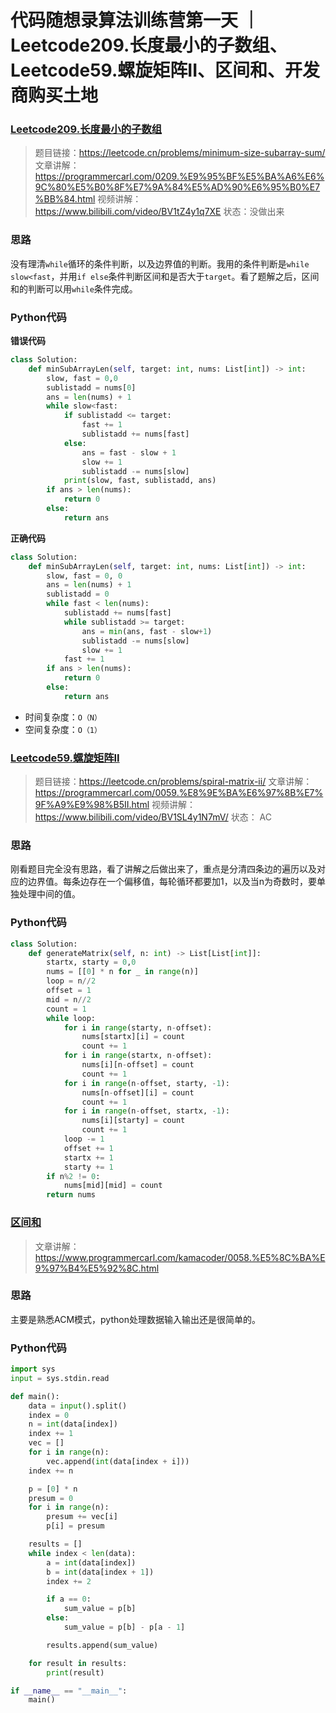 # 代码随想录算法训练营第一天 ｜Leetcode209.长度最小的子数组、Leetcode59.螺旋矩阵II、区间和、开发商购买土地

### [Leetcode209.长度最小的子数组](https://leetcode.cn/problems/minimum-size-subarray-sum/)

> 题目链接：https://leetcode.cn/problems/minimum-size-subarray-sum/
> 文章讲解：https://programmercarl.com/0209.%E9%95%BF%E5%BA%A6%E6%9C%80%E5%B0%8F%E7%9A%84%E5%AD%90%E6%95%B0%E7%BB%84.html
> 视频讲解：https://www.bilibili.com/video/BV1tZ4y1q7XE
> 状态：没做出来

### 思路

没有理清`while`循环的条件判断，以及边界值的判断。我用的条件判断是`while slow<fast`，并用`if else`条件判断区间和是否大于`target`。看了题解之后，区间和的判断可以用`while`条件完成。

### Python代码

**错误代码**

```python {.line-numbers}
class Solution:
    def minSubArrayLen(self, target: int, nums: List[int]) -> int:
        slow, fast = 0,0
        sublistadd = nums[0]
        ans = len(nums) + 1
        while slow<fast:
            if sublistadd <= target:
                fast += 1
                sublistadd += nums[fast]
            else:
                ans = fast - slow + 1
                slow += 1
                sublistadd -= nums[slow]
            print(slow, fast, sublistadd, ans)
        if ans > len(nums):
            return 0
        else:
            return ans
```

**正确代码**

```python {.line-numbers}
class Solution:
    def minSubArrayLen(self, target: int, nums: List[int]) -> int:
        slow, fast = 0, 0
        ans = len(nums) + 1
        sublistadd = 0
        while fast < len(nums):
            sublistadd += nums[fast]
            while sublistadd >= target:
                ans = min(ans, fast - slow+1)
                sublistadd -= nums[slow]
                slow += 1
            fast += 1
        if ans > len(nums):
            return 0
        else:
            return ans  
```

* 时间复杂度：`O（N）`
* 空间复杂度：`O（1）`

### [Leetcode59.螺旋矩阵II](https://leetcode.cn/problems/spiral-matrix-ii/)

> 题目链接：https://leetcode.cn/problems/spiral-matrix-ii/
文章讲解：https://programmercarl.com/0059.%E8%9E%BA%E6%97%8B%E7%9F%A9%E9%98%B5II.html
视频讲解：https://www.bilibili.com/video/BV1SL4y1N7mV/
状态： AC

### 思路

刚看题目完全没有思路，看了讲解之后做出来了，重点是分清四条边的遍历以及对应的边界值。每条边存在一个偏移值，每轮循环都要加1，以及当n为奇数时，要单独处理中间的值。

### Python代码

```python {.line-numbers}
class Solution:
    def generateMatrix(self, n: int) -> List[List[int]]:
        startx, starty = 0,0
        nums = [[0] * n for _ in range(n)]
        loop = n//2
        offset = 1
        mid = n//2
        count = 1
        while loop:
            for i in range(starty, n-offset):
                nums[startx][i] = count
                count += 1
            for i in range(startx, n-offset):
                nums[i][n-offset] = count 
                count += 1
            for i in range(n-offset, starty, -1):
                nums[n-offset][i] = count
                count += 1
            for i in range(n-offset, startx, -1):
                nums[i][starty] = count
                count += 1
            loop -= 1
            offset += 1
            startx += 1
            starty += 1
        if n%2 != 0:
            nums[mid][mid] = count
        return nums
```

### [区间和](https://kamacoder.com/problempage.php?pid=1070)

> 文章讲解：https://www.programmercarl.com/kamacoder/0058.%E5%8C%BA%E9%97%B4%E5%92%8C.html 

### 思路

主要是熟悉ACM模式，python处理数据输入输出还是很简单的。

### Python代码

```python {.line-numbers}
import sys
input = sys.stdin.read

def main():
    data = input().split()
    index = 0
    n = int(data[index])
    index += 1
    vec = []
    for i in range(n):
        vec.append(int(data[index + i]))
    index += n

    p = [0] * n
    presum = 0
    for i in range(n):
        presum += vec[i]
        p[i] = presum

    results = []
    while index < len(data):
        a = int(data[index])
        b = int(data[index + 1])
        index += 2

        if a == 0:
            sum_value = p[b]
        else:
            sum_value = p[b] - p[a - 1]

        results.append(sum_value)

    for result in results:
        print(result)

if __name__ == "__main__":
    main()
```

